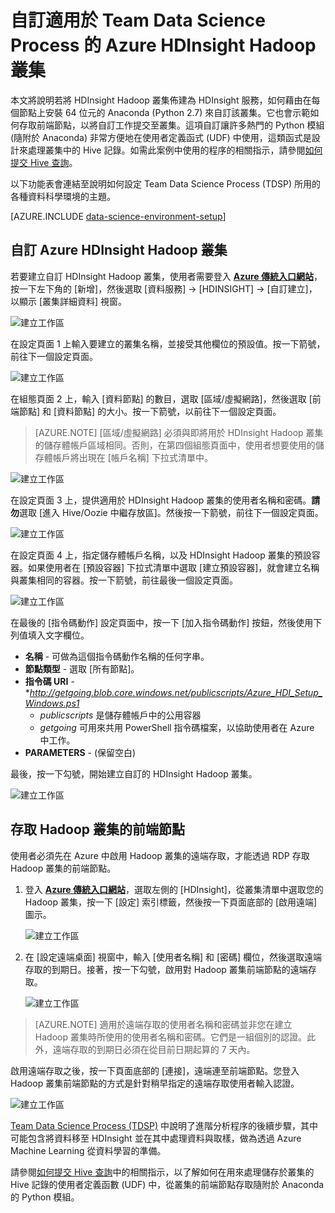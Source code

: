 <properties 
	pageTitle="自訂適用於 Team Data Science Process 的 Hadoop 叢集 | Microsoft Azure" 
	description="自訂 Azure HDInsight Hadoop 叢集中提供熱門 Python 模組。"
	services="machine-learning" 
	documentationCenter="" 
	authors="bradsev" 
	manager="paulettm" 
	editor="cgronlun"  />

<tags 
	ms.service="machine-learning" 
	ms.workload="data-services" 
	ms.tgt_pltfrm="na" 
	ms.devlang="na" 
	ms.topic="article" 
	ms.date="06/14/2016" 
	ms.author="hangzh;bradsev" />

# 自訂適用於 Team Data Science Process 的 Azure HDInsight Hadoop 叢集 

本文將說明若將 HDInsight Hadoop 叢集佈建為 HDInsight 服務，如何藉由在每個節點上安裝 64 位元的 Anaconda (Python 2.7) 來自訂該叢集。它也會示範如何存取前端節點，以將自訂工作提交至叢集。這項自訂讓許多熱門的 Python 模組 (隨附於 Anaconda) 非常方便地在使用者定義函式 (UDF) 中使用，這類函式是設計來處理叢集中的 Hive 記錄。如需此案例中使用的程序的相關指示，請參閱[如何提交 Hive 查詢](machine-learning-data-science-move-hive-tables.md#submit)。

以下功能表會連結至說明如何設定 Team Data Science Process (TDSP) 所用的各種資料科學環境的主題。

[AZURE.INCLUDE [data-science-environment-setup](../../includes/cap-setup-environments.md)]


## <a name="customize"></a>自訂 Azure HDInsight Hadoop 叢集

若要建立自訂 HDInsight Hadoop 叢集，使用者需要登入 [**Azure 傳統入口網站**](https://manage.windowsazure.com/)，按一下左下角的 [新增]，然後選取 [資料服務] -> [HDINSIGHT] -> [自訂建立]，以顯示 [叢集詳細資料] 視窗。

![建立工作區](./media/machine-learning-data-science-customize-hadoop-cluster/customize-cluster-img1.png)

在設定頁面 1 上輸入要建立的叢集名稱，並接受其他欄位的預設值。按一下箭號，前往下一個設定頁面。

![建立工作區](./media/machine-learning-data-science-customize-hadoop-cluster/customize-cluster-img1.png)

在組態頁面 2 上，輸入 [資料節點] 的數目，選取 [區域/虛擬網路]，然後選取 [前端節點] 和 [資料節點] 的大小。按一下箭號，以前往下一個設定頁面。

>[AZURE.NOTE] [區域/虛擬網路] 必須與即將用於 HDInsight Hadoop 叢集的儲存體帳戶區域相同。否則，在第四個組態頁面中，使用者想要使用的儲存體帳戶將出現在 [帳戶名稱] 下拉式清單中。

![建立工作區](./media/machine-learning-data-science-customize-hadoop-cluster/customize-cluster-img3.png)

在設定頁面 3 上，提供適用於 HDInsight Hadoop 叢集的使用者名稱和密碼。**請勿**選取 [進入 Hive/Oozie 中繼存放區]。然後按一下箭號，前往下一個設定頁面。

![建立工作區](./media/machine-learning-data-science-customize-hadoop-cluster/customize-cluster-img4.png)

在設定頁面 4 上，指定儲存體帳戶名稱，以及 HDInsight Hadoop 叢集的預設容器。如果使用者在 [預設容器] 下拉式清單中選取 [建立預設容器]，就會建立名稱與叢集相同的容器。按一下箭號，前往最後一個設定頁面。

![建立工作區](./media/machine-learning-data-science-customize-hadoop-cluster/customize-cluster-img5.png)

在最後的 [指令碼動作] 設定頁面中，按一下 [加入指令碼動作] 按鈕，然後使用下列值填入文字欄位。
 
* **名稱** - 可做為這個指令碼動作名稱的任何字串。 
* **節點類型** - 選取 [所有節點]。 
* **指令碼 URI** - **http://getgoing.blob.core.windows.net/publicscripts/Azure_HDI_Setup_Windows.ps1*
	* *publicscripts* 是儲存體帳戶中的公用容器 
	* *getgoing* 可用來共用 PowerShell 指令碼檔案，以協助使用者在 Azure 中工作。 
* **PARAMETERS** - (保留空白)

最後，按一下勾號，開始建立自訂的 HDInsight Hadoop 叢集。

![建立工作區](./media/machine-learning-data-science-customize-hadoop-cluster/script-actions.png)

## <a name="headnode"></a> 存取 Hadoop 叢集的前端節點

使用者必須先在 Azure 中啟用 Hadoop 叢集的遠端存取，才能透過 RDP 存取 Hadoop 叢集的前端節點。

1. 登入 [**Azure 傳統入口網站**](https://manage.windowsazure.com/)，選取左側的 [HDInsight]，從叢集清單中選取您的 Hadoop 叢集，按一下 [設定] 索引標籤，然後按一下頁面底部的 [啟用遠端] 圖示。
	
	![建立工作區](./media/machine-learning-data-science-customize-hadoop-cluster/enable-remote-access-1.png)

2. 在 [設定遠端桌面] 視窗中，輸入 [使用者名稱] 和 [密碼] 欄位，然後選取遠端存取的到期日。接著，按一下勾號，啟用對 Hadoop 叢集前端節點的遠端存取。

	![建立工作區](./media/machine-learning-data-science-customize-hadoop-cluster/enable-remote-access-2.png)
	
>[AZURE.NOTE] 適用於遠端存取的使用者名稱和密碼並非您在建立 Hadoop 叢集時所使用的使用者名稱和密碼。它們是一組個別的認證。此外，遠端存取的到期日必須在從目前日期起算的 7 天內。

啟用遠端存取之後，按一下頁面底部的 [連接]，遠端連至前端節點。您登入 Hadoop 叢集前端節點的方式是針對稍早指定的遠端存取使用者輸入認證。

![建立工作區](./media/machine-learning-data-science-customize-hadoop-cluster/enable-remote-access-3.png)

[Team Data Science Process (TDSP)](https://azure.microsoft.com/documentation/learning-paths/cortana-analytics-process/) 中說明了進階分析程序的後續步驟，其中可能包含將資料移至 HDInsight 並在其中處理資料與取樣，做為透過 Azure Machine Learning 從資料學習的準備。

請參閱[如何提交 Hive 查詢](machine-learning-data-science-move-hive-tables.md#submit)中的相關指示，以了解如何在用來處理儲存於叢集的 Hive 記錄的使用者定義函數 (UDF) 中，從叢集的前端節點存取隨附於 Anaconda 的 Python 模組。

 

<!---HONumber=AcomDC_0622_2016-->